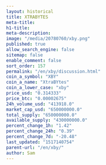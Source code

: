 ```yaml
---
layout: historical
title: XTRABYTES
meta-title: 
h1-title: 
meta-description: 
image: "/media/20780760/xby.png"
published: true
allow_search_engine: false
sitemap: false
enable_comment: false
sort_order: 157
permalink: "/en/xby/discussion.html"
coin_a_symbol: "XBY"
coin_a_name: "XtraBYtes"
coin_a_lower_case: "xby"
price_usd: "0.314333"
price_btc: "0.00002675"
24h_volume_usd: "413918.0"
market_cap_usd: "650000000.0"
total_supply: "650000000.0"
available_supply: "430000000.0"
percent_change_1h: "1.42"
percent_change_24h: "0.39"
percent_change_7d: "-20.48"
last_updated: "1517140754"
parent-url: "/en/xby/"
author: Sam
---
```



